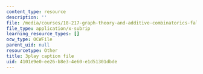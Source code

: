 ```yaml
---
content_type: resource
description: ''
file: /media/courses/18-217-graph-theory-and-additive-combinatorics-fall-2019/4101e9e0ee26b8e34e60e1d51301dbde_buEtwpGvQpI.srt
file_type: application/x-subrip
learning_resource_types: []
ocw_type: OCWFile
parent_uid: null
resourcetype: Other
title: 3play caption file
uid: 4101e9e0-ee26-b8e3-4e60-e1d51301dbde
---
```

